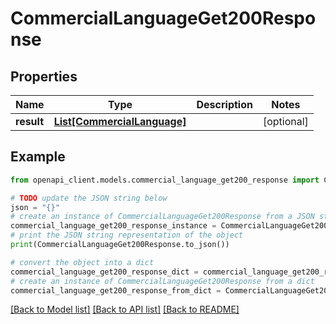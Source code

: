 # CommercialLanguageGet200Response


## Properties

Name | Type | Description | Notes
------------ | ------------- | ------------- | -------------
**result** | [**List[CommercialLanguage]**](CommercialLanguage.md) |  | [optional] 

## Example

```python
from openapi_client.models.commercial_language_get200_response import CommercialLanguageGet200Response

# TODO update the JSON string below
json = "{}"
# create an instance of CommercialLanguageGet200Response from a JSON string
commercial_language_get200_response_instance = CommercialLanguageGet200Response.from_json(json)
# print the JSON string representation of the object
print(CommercialLanguageGet200Response.to_json())

# convert the object into a dict
commercial_language_get200_response_dict = commercial_language_get200_response_instance.to_dict()
# create an instance of CommercialLanguageGet200Response from a dict
commercial_language_get200_response_from_dict = CommercialLanguageGet200Response.from_dict(commercial_language_get200_response_dict)
```
[[Back to Model list]](../README.md#documentation-for-models) [[Back to API list]](../README.md#documentation-for-api-endpoints) [[Back to README]](../README.md)


